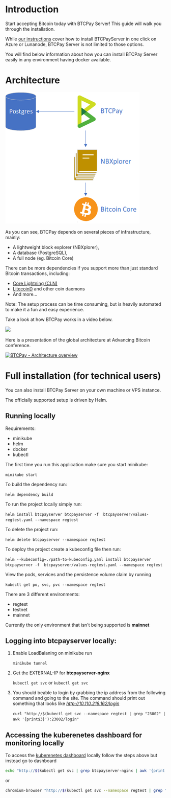 # Introduction

Start accepting Bitcoin today with BTCPay Server! This guide will walk you through the installation.

While [our instructions](https://docs.btcpayserver.org/LunaNodeWebDeployment/) cover how to install BTCPayServer in one click on Azure or Lunanode, BTCPay Server is not limited to those options.

You will find below information about how you can install BTCPay Server easily in any environment having docker available.

# Architecture

![Architecture](https://github.com/btcpayserver/btcpayserver-doc/raw/master/docs/img/Architecture.png)

As you can see, BTCPay depends on several pieces of infrastructure, mainly:

* A lightweight block explorer (NBXplorer),
* A database (PostgreSQL),
* A full node (eg. Bitcoin Core)

There can be more dependencies if you support more than just standard Bitcoin transactions, including:

* [Core Lightning (CLN)](https://github.com/ElementsProject/lightning)
* [LitecoinD](https://github.com/litecoin-project/litecoin) and other coin daemons
* And more...

Note: The setup process can be time consuming, but is heavily automated to make it a fun and easy experience.

Take a look at how BTCPay works in a video below.

[![](https://img.youtube.com/vi/nr0UNbz3AoQ/hqdefault.jpg)](https://www.youtube.com/watch?v=nr0UNbz3AoQ)

Here is a presentation of the global architecture at Advancing Bitcoin conference.

[![BTCPay - Architecture overview](https://i3.ytimg.com/vi/Up0dvorzSNM/maxresdefault.jpg)](https://www.youtube.com/watch?v=Up0dvorzSNM "BTCPay - Architecture overview")

# Full installation (for technical users)

You can also install BTCPay Server on your own machine or VPS instance.

The officially supported setup is driven by Helm.

## Running locally

Requirements:

* minikube
* helm
* docker
* kubectl

The first time you run this application make sure you start minikube:

`minikube start`

To build the dependency run: 

`helm dependency build`

To run the project locally simply run:

` helm install btcpayserver btcpayserver -f  btcpayserver/values-regtest.yaml --namespace regtest `

To delete the project run:

` helm delete btcpayserver --namespace regtest `

To deploy the project create a kubeconfig file then run:

` helm --kubeconfig=./path-to-kubeconfig.yaml install btcpayserver btcpayserver -f  btcpayserver/values-regtest.yaml --namespace regtest `

View the pods, services and the persistence volume claim by running

` kubectl get po, svc, pvc --namespace regtest `

There are 3 different environments:

* regtest
* testnet
* mainnet

Currently the only environment that isn't being supported is **mainnet**

## Logging into btcpayserver locally:

1. Enable LoadBalaning on minikube run

    `minikube tunnel`

2. Get the EXTERNAL-IP for **btcpayserver-nginx**

    `kubectl get svc` or `kubectl get svc`

3. You should beable to login by grabbing the ip address from the following command and going to the site. The command should print out something that looks like _http://10.110.218.162/login_

    `curl "http://$(kubectl get svc --namespace regtest | grep "23002" | awk '{print$3}'):23002/login"` 

## Accessing the kuberenetes dashboard for monitoring locally

To access the [kuberenetes dashboard](https://kubernetes.io/docs/tasks/access-application-cluster/web-ui-dashboard/) locally follow the steps above but instead go to dashboard 

```bash
echo "http://$(kubectl get svc | grep btcpayserver-nginx | awk '{print $3}')/dashboard"
``` 
or 
```bash
chromium-browser "http://$(kubectl get svc --namespace regtest | grep "23002" | awk '{print$3}'):23002/login"
```